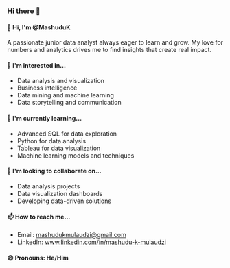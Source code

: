 ### Hi there 👋

#### 👋 Hi, I'm @MashuduK
A passionate junior data analyst always eager to learn and grow. My love for numbers and analytics drives me to find insights that create real impact.

#### 👀 I'm interested in...
- Data analysis and visualization
- Business intelligence
- Data mining and machine learning
- Data storytelling and communication

#### 🌱 I'm currently learning...
- Advanced SQL for data exploration
- Python for data analysis
- Tableau for data visualization
- Machine learning models and techniques

#### 💞️ I'm looking to collaborate on...
- Data analysis projects
- Data visualization dashboards
- Developing data-driven solutions

#### 📫 How to reach me...
- Email: mashudukmulaudzi@gmail.com
- LinkedIn: www.linkedin.com/in/mashudu-k-mulaudzi

#### 😄 Pronouns: He/Him


